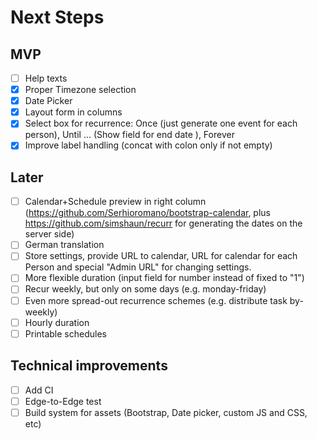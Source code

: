 # Next Steps

## MVP
- [ ] Help texts
- [X] Proper Timezone selection
- [X] Date Picker
- [X] Layout form in columns
- [X] Select box for recurrence: Once (just generate one event for each person), Until ... (Show field for end date ), Forever
- [X] Improve label handling (concat with colon only if not empty)

## Later
- [ ] Calendar+Schedule preview in right column (https://github.com/Serhioromano/bootstrap-calendar, plus https://github.com/simshaun/recurr for generating the dates on the server side)
- [ ] German translation
- [ ] Store settings, provide URL to calendar, URL for calendar for each Person and special "Admin URL" for changing settings.
- [ ] More flexible duration (input field for number instead of fixed to "1")
- [ ] Recur weekly, but only on some days (e.g. monday-friday)
- [ ] Even more spread-out recurrence schemes (e.g. distribute task by-weekly)
- [ ] Hourly duration
- [ ] Printable schedules

## Technical improvements
- [ ] Add CI
- [ ] Edge-to-Edge test
- [ ] Build system for assets (Bootstrap, Date picker, custom JS and CSS, etc)
